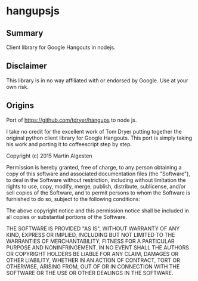 hangupsjs
=========

## Summary

Client library for Google Hangouts in nodejs.

## Disclaimer

This library is in no way affiliated with or endorsed by Google. Use
at your own risk.

## Origins

Port of https://github.com/tdryer/hangups to node js.

I take no credit for the excellent work of Tom Dryer putting together
the original python client library for Google Hangouts. This port is
simply taking his work and porting it to coffeescript step by step.

Copyright (c) 2015 Martin Algesten

Permission is hereby granted, free of charge, to any person obtaining a copy of this software and associated documentation files (the "Software"), to deal in the Software without restriction, including without limitation the rights to use, copy, modify, merge, publish, distribute, sublicense, and/or sell copies of the Software, and to permit persons to whom the Software is furnished to do so, subject to the following conditions:

The above copyright notice and this permission notice shall be included in all copies or substantial portions of the Software.

THE SOFTWARE IS PROVIDED "AS IS", WITHOUT WARRANTY OF ANY KIND, EXPRESS OR IMPLIED, INCLUDING BUT NOT LIMITED TO THE WARRANTIES OF MERCHANTABILITY, FITNESS FOR A PARTICULAR PURPOSE AND NONINFRINGEMENT. IN NO EVENT SHALL THE AUTHORS OR COPYRIGHT HOLDERS BE LIABLE FOR ANY CLAIM, DAMAGES OR OTHER LIABILITY, WHETHER IN AN ACTION OF CONTRACT, TORT OR OTHERWISE, ARISING FROM, OUT OF OR IN CONNECTION WITH THE SOFTWARE OR THE USE OR OTHER DEALINGS IN THE SOFTWARE.

